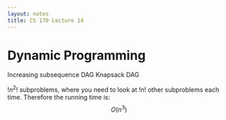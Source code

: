 ```yaml
---
layout: notes
title: CS 170 Lecture 14
---
```


# Dynamic Programming

Increasing subsequence DAG
Knapsack DAG


$!n^2!$ subproblems, where you need to look at $!n!$ other subproblems each
time. Therefore the running time is: $$O(n^3)$$
